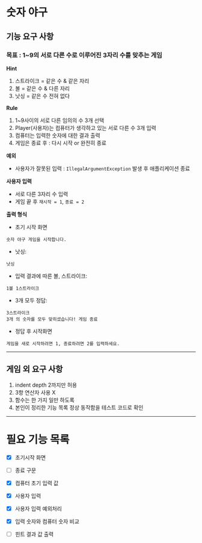 # 숫자 야구

## 기능 요구 사항

### 목표 : 1~9의 서로 다른 수로 이루어진 3자리 수를 맞추는 게임

**Hint**
1. 스트라이크 = 같은 수 & 같은 자리
2. 볼 = 같은 수 & 다른 자리
3. 낫싱 = 같은 수 전혀 없다

**Rule**
1. 1~9사이의 서로 다른 임의의 수 3개 선택
2. Player(사용자)는 컴퓨터가 생각하고 있는 서로 다른 수 3개 입력
3. 컴퓨터는 입력한 숫자에 대한 결과 출력
4. 게임은 종료 후 : 다시 시작 or 완전히 종료

**예외**
- 사용자가 잘못된 입력 : `IllegalArgumentException` 발생 후 애플리케이션 종료


**사용자 입력**
- 서로 다른 3자리 수 입력
- 게임 끝 후 `재시작 = 1`, `종료 = 2` 


**출력 형식**
- 초기 시작 화면
```
숫자 야구 게임을 시작합니다.
```
- 낫싱:
```
낫싱
```
- 입력 결과에 따른 볼, 스트라이크: 
```
1볼 1스트라이크
```
- 3개 모두 정답:
```
3스트라이크
3개 의 숫자를 모두 맞히셨습니다! 게임 종료
```
- 정답 후 시작화면
```
게임을 새로 시작하려면 1, 종료하려면 2를 입력하세요.
```

---
## 게임 외 요구 사항
1. indent depth 2까지만 허용
2. 3항 연산자 사용 X
3. 함수는 한 가지 일만 하도록
4. 본인이 정리한 기능 목록 정상 동작함을 테스트 코드로 확인

---
# 필요 기능 목록

- [x] 초기시작 화면
- [ ] 종료 구문
- [x] 컴퓨터 초기 입력 값
- [x] 사용자 입력
- [x] 사용자 입력 예외처리
- [x] 입력 숫자와 컴퓨터 숫자 비교
- [ ] 힌트 결과 값 출력

